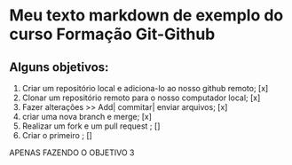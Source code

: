 # Meu texto markdown de exemplo do curso Formação Git-Github
## Alguns objetivos:
1. Criar um repositório local e adiciona-lo ao nosso github remoto; [x]
2. Clonar um repositório remoto para o nosso computador local; [x]
3. Fazer alterações >> Add| commitar| enviar arquivos; [x]
4. criar uma nova branch e merge; [x]
5. Realizar um fork e um pull request ; []
6. Criar o primeiro ; []


APENAS FAZENDO O OBJETIVO 3